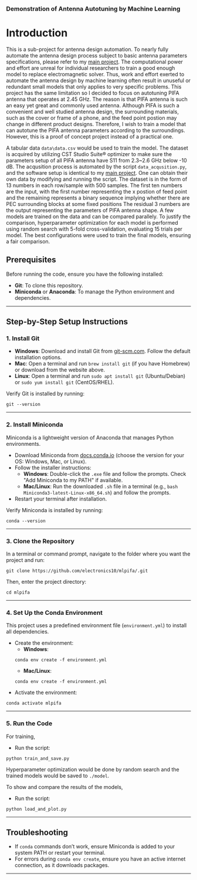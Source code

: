 ### Demonstration of Antenna Autotuning by Machine Learning

# Introduction
This is a sub-project for antenna design automation. To nearly fully automate the antenna design process subject to basic antenna parameters specifications, please refer to my [main project](https://github.com/electronics10/Topology_Optimization). The computational power and effort are unreal for individual researchers to train a good enough model to replace electromagnetic solver. Thus, work and effort exerted to automate the antenna design by machine learning often result in unuseful or redundant small models that only applies to very specific problems. This project has the same limitation so I decided to focus on autotuning PIFA antenna that operates at 2.45 GHz. The reason is that PIFA antenna is such an easy yet great and commonly used antenna. Although PIFA is such a convenient and well studied antenna design, the surrounding materials, such as the cover or frame of a phone, and the feed point postion may change in different product designs. Therefore, I wish to train a model that can autotune the PIFA antenna parameters according to the surroundings. However, this is a proof of concept project instead of a practical one. 

A tabular data `data\data.csv` would be used to train the model. The dataset is acquired by utilizing CST Studio Suite® optimizer to make sure the parameters setup of all PIFA antenna have S11 from 2.3~2.6 GHz below -10 dB. The acqusition process is automated by the script `data_acqusition.py`, and the software setup is identical to my [main project](https://github.com/electronics10/Topology_Optimization). One can obtain their own data by modifying and running the script. The dataset is in the form of 13 numbers in each row/sample with 500 samples. The first ten numbers are the input, with the first number representing the x postion of feed point and the remaining represents a binary sequence implying whether there are PEC surrounding blocks at some fixed positions The residual 3 numbers are the output representing the parameters of PIFA antenna shape. A few models are trained on the data and can be compared parallely. To justify the comparison, hyperparameter optimization for each model is performed using random search with 5-fold cross-validation, evaluating 15 trials per model. The best configurations were used to train the final models, ensuring a fair comparison.

## Prerequisites
Before running the code, ensure you have the following installed:
- **Git**: To clone this repository.
- **Miniconda** or **Anaconda**: To manage the Python environment and dependencies.

---

## Step-by-Step Setup Instructions

### 1. Install Git
- **Windows**: Download and install Git from [git-scm.com](https://git-scm.com/downloads). Follow the default installation options.
- **Mac**: Open a terminal and run `brew install git` (if you have Homebrew) or download from the website above.
- **Linux**: Open a terminal and run `sudo apt install git` (Ubuntu/Debian) or `sudo yum install git` (CentOS/RHEL).

Verify Git is installed by running:
```
git --version
```

---

### 2. Install Miniconda
Miniconda is a lightweight version of Anaconda that manages Python environments.
- Download Miniconda from [docs.conda.io](https://docs.conda.io/en/latest/miniconda.html) (choose the version for your OS: Windows, Mac, or Linux).
- Follow the installer instructions:
  - **Windows**: Double-click the `.exe` file and follow the prompts. Check "Add Miniconda to my PATH" if available.
  - **Mac/Linux**: Run the downloaded `.sh` file in a terminal (e.g., `bash Miniconda3-latest-Linux-x86_64.sh`) and follow the prompts.
- Restart your terminal after installation.

Verify Miniconda is installed by running:
```
conda --version
```

---

### 3. Clone the Repository
In a terminal or command prompt, navigate to the folder where you want the project and run:
```
git clone https://github.com/electronics10/mlpifa/.git
```
Then, enter the project directory:
```
cd mlpifa
```

---

### 4. Set Up the Conda Environment
This project uses a predefined environment file (`environment.yml`) to install all dependencies.

- Create the environment:
  - **Windows**:
  ```
  conda env create -f environment.yml
  ```
  - **Mac/Linux**:
  ```
  conda env create -f environment.yml
  ```
- Activate the environment:
```
conda activate mlpifa
```

---

### 5. Run the Code
For training,
- Run the script:
```
python train_and_save.py
```
Hyperparameter optimization would be done by random search and the trained models would be saved to `./model`.

To show and compare the results of the models,
- Run the script:
```
python load_and_plot.py
```

---

## Troubleshooting
- If `conda` commands don’t work, ensure Miniconda is added to your system PATH or restart your terminal.
- For errors during `conda env create`, ensure you have an active internet connection, as it downloads packages.

---
